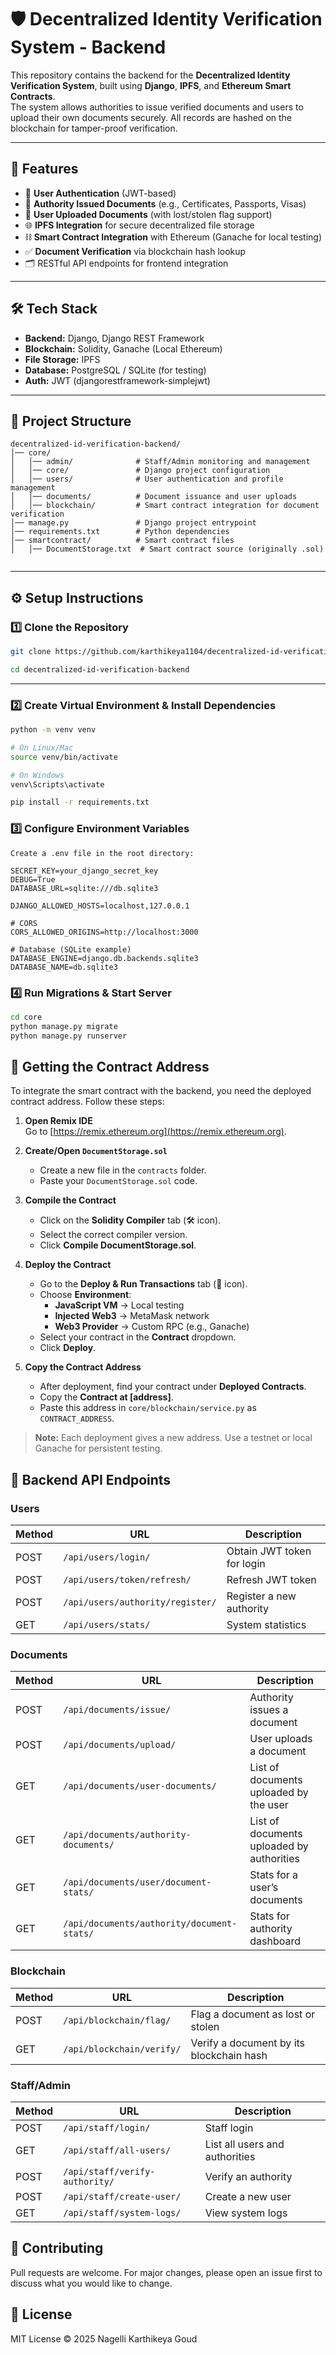# 🛡️ Decentralized Identity Verification System - Backend

This repository contains the backend for the **Decentralized Identity Verification System**, built using **Django**, **IPFS**, and **Ethereum Smart Contracts**.  
The system allows authorities to issue verified documents and users to upload their own documents securely. All records are hashed on the blockchain for tamper-proof verification.

---

## 🚀 Features
- 🔐 **User Authentication** (JWT-based)
- 🏢 **Authority Issued Documents** (e.g., Certificates, Passports, Visas)
- 📂 **User Uploaded Documents** (with lost/stolen flag support)
- 🌐 **IPFS Integration** for secure decentralized file storage
- ⛓️ **Smart Contract Integration** with Ethereum (Ganache for local testing)
- ✅ **Document Verification** via blockchain hash lookup
- 🗂️ RESTful API endpoints for frontend integration

---

## 🛠️ Tech Stack
- **Backend:** Django, Django REST Framework  
- **Blockchain:** Solidity, Ganache (Local Ethereum)  
- **File Storage:** IPFS  
- **Database:** PostgreSQL / SQLite (for testing)  
- **Auth:** JWT (djangorestframework-simplejwt)  

---

## 📂 Project Structure
```text
decentralized-id-verification-backend/
│── core/
│   │── admin/              # Staff/Admin monitoring and management
│   │── core/               # Django project configuration
│   │── users/              # User authentication and profile management
│   │── documents/          # Document issuance and user uploads
│   │── blockchain/         # Smart contract integration for document verification
│── manage.py               # Django project entrypoint
│── requirements.txt        # Python dependencies
│── smartcontract/          # Smart contract files
│   │── DocumentStorage.txt  # Smart contract source (originally .sol)


```


---

## ⚙️ Setup Instructions

### 1️⃣ Clone the Repository
```bash
git clone https://github.com/karthikeya1104/decentralized-id-verification-backend.git

cd decentralized-id-verification-backend
```
---

### 2️⃣ Create Virtual Environment & Install Dependencies
```bash
python -m venv venv

# On Linux/Mac
source venv/bin/activate

# On Windows
venv\Scripts\activate

pip install -r requirements.txt
```

### 3️⃣ Configure Environment Variables
``` 
Create a .env file in the root directory:

SECRET_KEY=your_django_secret_key
DEBUG=True
DATABASE_URL=sqlite:///db.sqlite3

DJANGO_ALLOWED_HOSTS=localhost,127.0.0.1

# CORS
CORS_ALLOWED_ORIGINS=http://localhost:3000

# Database (SQLite example)
DATABASE_ENGINE=django.db.backends.sqlite3
DATABASE_NAME=db.sqlite3

```

### 4️⃣ Run Migrations & Start Server
``` bash
cd core
python manage.py migrate
python manage.py runserver
```

## 🔗 Getting the Contract Address

To integrate the smart contract with the backend, you need the deployed contract address. Follow these steps:

1. **Open Remix IDE**  
   Go to [https://remix.ethereum.org](https://remix.ethereum.org).

2. **Create/Open `DocumentStorage.sol`**  
   - Create a new file in the `contracts` folder.  
   - Paste your `DocumentStorage.sol` code.

3. **Compile the Contract**  
   - Click on the **Solidity Compiler** tab (🛠 icon).  
   - Select the correct compiler version.  
   - Click **Compile DocumentStorage.sol**.

4. **Deploy the Contract**  
   - Go to the **Deploy & Run Transactions** tab (🚀 icon).  
   - Choose **Environment**:  
     - **JavaScript VM** → Local testing  
     - **Injected Web3** → MetaMask network  
     - **Web3 Provider** → Custom RPC (e.g., Ganache)  
   - Select your contract in the **Contract** dropdown.  
   - Click **Deploy**.

5. **Copy the Contract Address**  
   - After deployment, find your contract under **Deployed Contracts**.  
   - Copy the **Contract at [address]**.  
   - Paste this address in `core/blockchain/service.py` as `CONTRACT_ADDRESS`.

> **Note:** Each deployment gives a new address. Use a testnet or local Ganache for persistent testing.

## 📡 Backend API Endpoints

### Users

| Method | URL                              | Description                |
| ------ | -------------------------------- | -------------------------- |
| POST   | `/api/users/login/`              | Obtain JWT token for login |
| POST   | `/api/users/token/refresh/`      | Refresh JWT token          |
| POST   | `/api/users/authority/register/` | Register a new authority   |
| GET    | `/api/users/stats/`              | System statistics          |


### Documents

| Method | URL                                        | Description                               |
| ------ | ------------------------------------------ | ----------------------------------------- |
| POST   | `/api/documents/issue/`                    | Authority issues a document               |
| POST   | `/api/documents/upload/`                   | User uploads a document                   |
| GET    | `/api/documents/user-documents/`           | List of documents uploaded by the user    |
| GET    | `/api/documents/authority-documents/`      | List of documents uploaded by authorities |
| GET    | `/api/documents/user/document-stats/`      | Stats for a user’s documents              |
| GET    | `/api/documents/authority/document-stats/` | Stats for authority dashboard             |

### Blockchain

| Method | URL                       | Description                              |
| ------ | ------------------------- | ---------------------------------------- |
| POST   | `/api/blockchain/flag/`   | Flag a document as lost or stolen        |
| GET    | `/api/blockchain/verify/` | Verify a document by its blockchain hash |

### Staff/Admin

| Method | URL                            | Description                    |
| ------ | ------------------------------ | ------------------------------ |
| POST   | `/api/staff/login/`            | Staff login                    |
| GET    | `/api/staff/all-users/`        | List all users and authorities |
| POST   | `/api/staff/verify-authority/` | Verify an authority            |
| POST   | `/api/staff/create-user/`      | Create a new user              |
| GET    | `/api/staff/system-logs/`      | View system logs               |


## 🤝 Contributing

Pull requests are welcome. For major changes, please open an issue first to discuss what you would like to change.

## 📜 License

MIT License © 2025 Nagelli Karthikeya Goud
